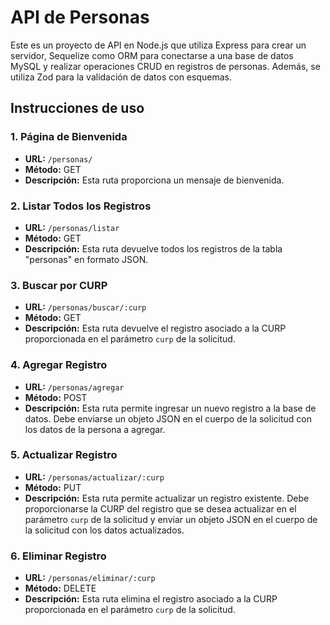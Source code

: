 # API de Personas

Este es un proyecto de API en Node.js que utiliza Express para crear un servidor, Sequelize como ORM para conectarse a una base de datos MySQL y realizar operaciones CRUD en registros de personas. Además, se utiliza Zod para la validación de datos con esquemas.

## Instrucciones de uso

### 1. Página de Bienvenida

- **URL:** `/personas/`
- **Método:** GET
- **Descripción:** Esta ruta proporciona un mensaje de bienvenida.

### 2. Listar Todos los Registros

- **URL:** `/personas/listar`
- **Método:** GET
- **Descripción:** Esta ruta devuelve todos los registros de la tabla "personas" en formato JSON.

### 3. Buscar por CURP

- **URL:** `/personas/buscar/:curp`
- **Método:** GET
- **Descripción:** Esta ruta devuelve el registro asociado a la CURP proporcionada en el parámetro `curp` de la solicitud.

### 4. Agregar Registro

- **URL:** `/personas/agregar`
- **Método:** POST
- **Descripción:** Esta ruta permite ingresar un nuevo registro a la base de datos. Debe enviarse un objeto JSON en el cuerpo de la solicitud con los datos de la persona a agregar.

### 5. Actualizar Registro

- **URL:** `/personas/actualizar/:curp`
- **Método:** PUT
- **Descripción:** Esta ruta permite actualizar un registro existente. Debe proporcionarse la CURP del registro que se desea actualizar en el parámetro `curp` de la solicitud y enviar un objeto JSON en el cuerpo de la solicitud con los datos actualizados.

### 6. Eliminar Registro

- **URL:** `/personas/eliminar/:curp`
- **Método:** DELETE
- **Descripción:** Esta ruta elimina el registro asociado a la CURP proporcionada en el parámetro `curp` de la solicitud.
